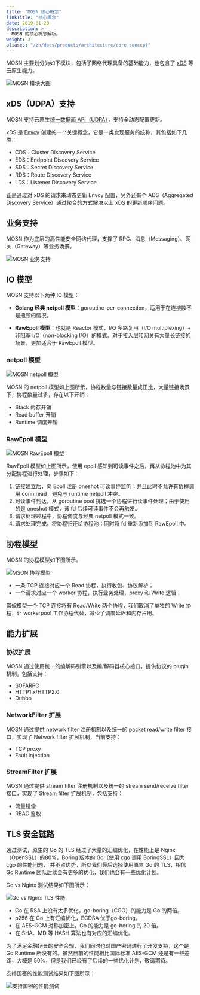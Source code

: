 ```yaml
---
title: "MOSN 核心概念"
linkTitle: "核心概念"
date: 2019-01-20
description: >
  MOSN 的核心概念解析。
weight: 3
aliases: "/zh/docs/products/architecture/core-concept"
---
```


MOSN 主要划分为如下模块，包括了网络代理具备的基础能力，也包含了 [xDS](https://www.servicemesher.com/blog/envoy-xds-protocol/) 等云原生能力。

![MOSN 模块大图](mosn-modules-arch.jpg)

## xDS（UDPA）支持

MOSN 支持云原生[统一数据面 API（UDPA）](https://github.com/cncf/udpa)，支持全动态配置更新。

xDS 是 [Envoy](https://www.envoyproxy.io/) 创建的一个关键概念，它是一类发现服务的统称，其包括如下几类：

- CDS：Cluster Discovery Service
- EDS：Endpoint Discovery Service
- SDS：Secret Discovery Service
- RDS：Route Discovery Service
- LDS：Listener Discovery Service

正是通过对 xDS 的请求来动态更新 Envoy 配置，另外还有个 ADS（Aggregated Discovery Service）通过聚合的方式解决以上 xDS 的更新顺序问题。

## 业务支持

MOSN 作为底层的高性能安全网络代理，支撑了 RPC、消息（Messaging）、网关（Gateway）等业务场景。

![MOSN 业务支持](mosn-core.jpg)

## IO 模型

MOSN 支持以下两种 IO 模型：

-  **Golang 经典 netpoll 模型**：goroutine-per-connection，适用于在连接数不是瓶颈的情况。

-  **RawEpoll 模型**：也就是 Reactor 模式，I/O 多路复用（I/O multiplexing）+ 非阻塞 I/O（non-blocking I/O）的模式。对于接入层和网关有大量长链接的场景，更加适合于 RawEpoll 模型。

### netpoll 模型

![MOSN netpoll 模型](netpoll-model.jpg) 

MOSN 的 netpoll 模型如上图所示，协程数量与链接数量成正比，大量链接场景下，协程数量过多，存在以下开销：

- Stack 内存开销
- Read buffer 开销
- Runtime 调度开销

### RawEpoll 模型

![MOSN RawEpoll 模型](raw-epoll-model.jpg) 

RawEpoll 模型如上图所示，使用 epoll 感知到可读事件之后，再从协程池中为其分配协程进行处理，步骤如下：

1. 链接建立后，向 Epoll 注册 oneshot 可读事件监听；并且此时不允许有协程调用 conn.read，避免与 runtime netpoll 冲突。
1. 可读事件到达，从 goroutine pool 挑选一个协程进行读事件处理；由于使用的是 oneshot 模式，该 fd 后续可读事件不会再触发。
1. 请求处理过程中，协程调度与经典 netpoll 模式一致。
1. 请求处理完成，将协程归还给协程池；同时将 fd 重新添加到 RawEpoll 中。

## 协程模型

MOSN 的协程模型如下图所示。

![MSON 协程模型](mosn-goroutine-model.jpg) 

- 一条 TCP 连接对应一个 Read 协程，执行收包、协议解析；
- 一个请求对应一个 worker 协程，执行业务处理，proxy 和 Write 逻辑；

常规模型一个 TCP 连接将有 Read/Write 两个协程，我们取消了单独的 Write 协程，让 workerpool 工作协程代替，减少了调度延迟和内存占用。

## 能力扩展

### 协议扩展

MOSN 通过使用统一的编解码引擎以及编/解码器核心接口，提供协议的 plugin 机制，包括支持：

- SOFARPC
- HTTP1.x/HTTP2.0
- Dubbo

### NetworkFilter 扩展

MOSN 通过提供 network filter 注册机制以及统一的 packet read/write filter 接口，实现了 Network filter 扩展机制，当前支持：

- TCP proxy
- Fault injection

### StreamFilter 扩展

MOSN 通过提供 stream filter 注册机制以及统一的 stream send/receive filter 接口，实现了 Stream filter 扩展机制，包括支持：

- 流量镜像
- RBAC 鉴权

## TLS 安全链路

通过测试，原生的 Go 的 TLS 经过了大量的汇编优化，在性能上是 Nginx（OpenSSL）的80%，Boring 版本的 Go（使用 cgo 调用 BoringSSL）因为 cgo 的性能问题， 并不占优势，所以我们最后选择使用原生 Go 的 TLS，相信 Go Runtime 团队后续会有更多的优化，我们也会有一些优化计划。

Go vs Nginx 测试结果如下图所示：

![Go vs Nginx TLS 性能](mosn-tls-1.png) 

- Go 在 RSA 上没有太多优化，go-boring（CGO）的能力是 Go 的两倍。
- p256 在 Go 上有汇编优化，ECDSA 优于go-boring。
- 在 AES-GCM 对称加密上，Go 的能力是 go-boring 的 20 倍。
- 在 SHA、MD 等 HASH 算法也有对应的汇编优化。

为了满足金融场景的安全合规，我们同时也对国产密码进行了开发支持，这个是 Go Runtime 所没有的。虽然目前的性能相比国际标准 AES-GCM 还是有一些差距，大概是 50%，但是我们已经有了后续的一些优化计划，敬请期待。

支持国密的性能测试结果如下图所示：

![支持国密的性能测试](mosn-tls-2.png)
